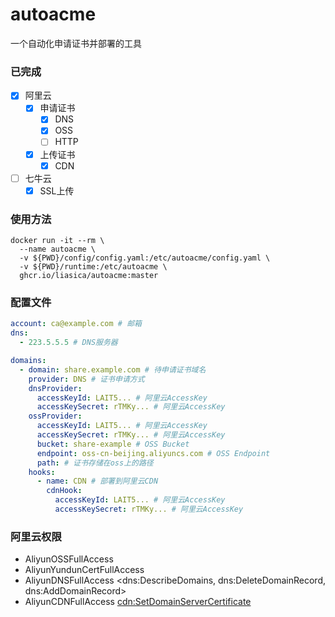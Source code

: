 # autoacme

一个自动化申请证书并部署的工具

### 已完成

- [x] 阿里云
  - [x] 申请证书
    - [x] DNS
    - [x] OSS
    - [ ] HTTP
  - [x] 上传证书
    - [x] CDN
- [ ] 七牛云
  - [x] SSL上传

### 使用方法

```shell
docker run -it --rm \
  --name autoacme \
  -v ${PWD}/config/config.yaml:/etc/autoacme/config.yaml \
  -v ${PWD}/runtime:/etc/autoacme \
  ghcr.io/liasica/autoacme:master
```

### 配置文件

```yaml
account: ca@example.com # 邮箱
dns:
  - 223.5.5.5 # DNS服务器

domains:
  - domain: share.example.com # 待申请证书域名
    provider: DNS # 证书申请方式
    dnsProvider:
      accessKeyId: LAIT5... # 阿里云AccessKey
      accessKeySecret: rTMKy... # 阿里云AccessKey
    ossProvider:
      accessKeyId: LAIT5... # 阿里云AccessKey
      accessKeySecret: rTMKy... # 阿里云AccessKey
      bucket: share-example # OSS Bucket
      endpoint: oss-cn-beijing.aliyuncs.com # OSS Endpoint
      path: # 证书存储在oss上的路径
    hooks:
      - name: CDN # 部署到阿里云CDN
        cdnHook:
          accessKeyId: LAIT5... # 阿里云AccessKey
          accessKeySecret: rTMKy... # 阿里云AccessKey
```

### 阿里云权限

- AliyunOSSFullAccess
- AliyunYundunCertFullAccess
- AliyunDNSFullAccess <dns:DescribeDomains, dns:DeleteDomainRecord, dns:AddDomainRecord>
- AliyunCDNFullAccess <cdn:SetDomainServerCertificate>

